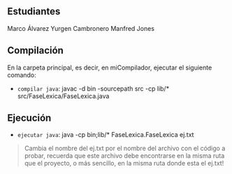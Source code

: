 ## Estudiantes

Marco Álvarez
Yurgen Cambronero
Manfred Jones

## Compilación

En la carpeta principal, es decir, en miCompilador, ejecutar el siguiente comando:

- `compilar java`: javac -d bin -sourcepath src -cp lib/* src/FaseLexica/FaseLexica.java

## Ejecución

- `ejecutar java`: java -cp bin;lib/* FaseLexica.FaseLexica ej.txt

> Cambia el nombre del ej.txt por el nombre del archivo con el código a probar, recuerda que este archivo debe encontrarse en la misma ruta que el proyecto, o más sencillo, en la misma ruta donde esta el ej.txt!

